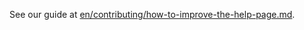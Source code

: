 See our guide at [en/contributing/how-to-improve-the-help-page.md](en/contributing/how-to-improve-the-help-page.md).
